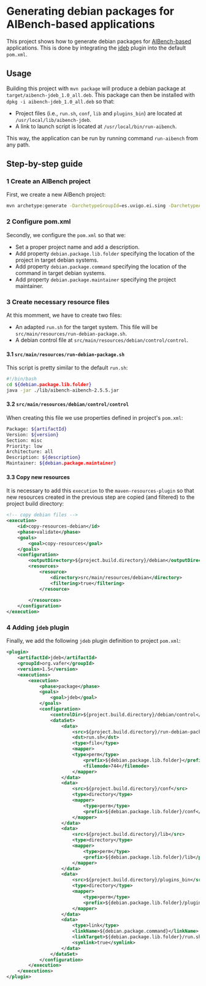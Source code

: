 # Generating debian packages for AIBench-based applications

This project shows how to generate debian packages for [AIBench-based](http://www.aibench.org/) applications. This is done by integrating the [jdeb](https://github.com/tcurdt/jdeb/blob/master/docs/maven.md) plugin into the default `pom.xml`.

## Usage
Building this project with `mvn package` will produce a debian package at `target/aibench-jdeb_1.0_all.deb`. This package can then be installed with `dpkg -i aibench-jdeb_1.0_all.deb` so that:
- Project files (i.e., `run.sh`, `conf`, `lib` and `plugins_bin`) are located at `/usr/local/lib/aibench-jdeb`.
- A link to launch script is located at `/usr/local/bin/run-aibench`. 

This way, the application can be run by running command `run-aibench` from any path.

## Step-by-step guide

### 1 Create an AIBench project

First, we create a new AIBench project:

```bash
mvn archetype:generate -DarchetypeGroupId=es.uvigo.ei.sing -DarchetypeArtifactId=aibench-archetype -DarchetypeVersion=2.5.5  -DgroupId=es.uvigo.ei.sing -DartifactId=my-aibench-application -DinteractiveMode=false -DarchetypeCatalog=http://sing.ei.uvigo.es/maven2/archetype-catalog.xml
```

### 2 Configure pom.xml

Secondly, we configure the `pom.xml` so that we:
- Set a proper project name and add a description.
- Add property `debian.package.lib.folder` specifying the location of the project in target debian systems.
- Add property `debian.package.command` specifying the location of the command in target debian systems.
- Add property `debian.package.maintainer` specifying the project maintainer.

### 3 Create necessary resource files

At this momment, we have to create two files:
- An adapted `run.sh` for the target system. This file will be `src/main/resources/run-debian-package.sh`.
- A debian control file at `src/main/resources/debian/control/control`.

#### 3.1 `src/main/resources/run-debian-package.sh`

This script is pretty similar to the default `run.sh`:
```bash
#!/bin/bash
cd ${debian.package.lib.folder}
java -jar ./lib/aibench-aibench-2.5.5.jar
```

#### 3.2 `src/main/resources/debian/control/control`

When creating this file we use properties defined in project's `pom.xml`:
```bash
Package: ${artifactId}
Version: ${version}
Section: misc
Priority: low
Architecture: all
Description: ${description}
Maintainer: ${debian.package.maintainer}
```

#### 3.3 Copy new resources

It is necessary to add this `execution` to the `maven-resources-plugin` so that new resources created in the previous step are copied (and filtered) to the project build directory:

```xml
<!-- copy debian files -->
<execution>
	<id>copy-resources-debian</id>
	<phase>validate</phase>
	<goals>
		<goal>copy-resources</goal>
	</goals>
	<configuration>
		<outputDirectory>${project.build.directory}/debian</outputDirectory>
		<resources>
			<resource>
				<directory>src/main/resources/debian</directory>
				<filtering>true</filtering>
			</resource>
	
		</resources>
	</configuration>
</execution>
```
### 4 Adding `jdeb` plugin

Finally, we add the following `jdeb` plugin definition to project `pom.xml`:
```xml
<plugin>
	<artifactId>jdeb</artifactId>
	<groupId>org.vafer</groupId>
	<version>1.5</version>
	<executions>
		<execution>
			<phase>package</phase>
			<goals>
				<goal>jdeb</goal>
			</goals>
			<configuration>
				<controlDir>${project.build.directory}/debian/control</controlDir>
				<dataSet>
					<data>
						<src>${project.build.directory}/run-debian-package.sh</src>
						<dst>run.sh</dst>
						<type>file</type>
						<mapper>
						<type>perm</type>
							<prefix>${debian.package.lib.folder}</prefix>
							<filemode>744</filemode>
						</mapper>
					</data>
					<data>
						<src>${project.build.directory}/conf</src>
						<type>directory</type>
						<mapper>
							<type>perm</type>
							<prefix>${debian.package.lib.folder}/conf</prefix>
						</mapper>
					</data>
					<data>
						<src>${project.build.directory}/lib</src>
						<type>directory</type>
						<mapper>
							<type>perm</type>
							<prefix>${debian.package.lib.folder}/lib</prefix>
						</mapper>
					</data>
					<data>
						<src>${project.build.directory}/plugins_bin</src>
						<type>directory</type>
						<mapper>
							<type>perm</type>
							<prefix>${debian.package.lib.folder}/plugins_bin</prefix>
						</mapper>
					</data>
					<data>
						<type>link</type>
						<linkName>${debian.package.command}</linkName>
						<linkTarget>${debian.package.lib.folder}/run.sh</linkTarget>
						<symlink>true</symlink>
					</data>
				</dataSet>
			</configuration>
		</execution>
	</executions>
</plugin>
```